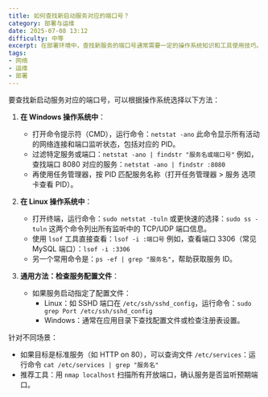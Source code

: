 ```yaml
---
title: 如何查找新启动服务对应的端口号？
category: 部署与运维
date: 2025-07-08 13:12
difficulty: 中等
excerpt: 在部署环境中，查找新服务的端口号通常需要一定的操作系统知识和工具使用技巧。此问题涉及网络配置和系统命令，属于中等难度。
tags:
- 网络
- 运维
- 部署
---
```

要查找新启动服务对应的端口号，可以根据操作系统选择以下方法：

1. **在 Windows 操作系统中**：
   - 打开命令提示符（CMD），运行命令：`netstat -ano`
     此命令显示所有活动的网络连接和端口监听状态，包括对应的 PID。
   - 过滤特定服务或端口：`netstat -ano | findstr "服务名或端口号"`
     例如，查找端口 8080 对应的服务：`netstat -ano | findstr :8080`
   - 再使用任务管理器，按 PID 匹配服务名称（打开任务管理器 > 服务 选项卡查看 PID）。

2. **在 Linux 操作系统中**：
   - 打开终端，运行命令：`sudo netstat -tuln` 或更快速的选择：`sudo ss -tuln`
     这两个命令列出所有监听中的 TCP/UDP 端口信息。
   - 使用 `lsof` 工具直接查看：`lsof -i :端口号`
     例如，查看端口 3306（常见 MySQL 端口）：`lsof -i :3306`
   - 另一个常用命令是：`ps -ef | grep "服务名"`，帮助获取服务 ID。

3. **通用方法：检查服务配置文件**：
   - 如果服务启动指定了配置文件：
     - Linux：如 SSHD 端口在 `/etc/ssh/sshd_config`，运行命令：`sudo grep Port /etc/ssh/sshd_config`
     - Windows：通常在应用目录下查找配置文件或检查注册表设置。

针对不同场景：
- 如果目标是标准服务（如 HTTP on 80），可以查询文件 `/etc/services`：运行命令 `cat /etc/services | grep "服务名"`
- 推荐工具：用 `nmap localhost` 扫描所有开放端口，确认服务是否监听预期端口。

